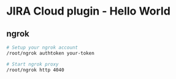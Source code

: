 # JIRA Cloud plugin - Hello World

## ngrok

```bash
# Setup your ngrok account
/root/ngrok authtoken your-token

# Start ngrok proxy
/root/ngrok http 4040
```
